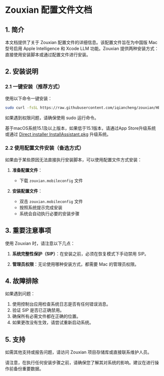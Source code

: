 # Zouxian 配置文件文档

## 1. 简介

本文档提供了关于 Zouxian 配置文件的详细信息。该配置文件旨在为中国版 Mac 型号启用 Apple Intelligence 和 Xcode LLM 功能。Zouxian 提供两种安装方式：直接使用安装脚本或通过配置文件进行安装。

## 2. 安装说明

### 2.1 一键安装（推荐方式）

使用以下命令一键安装：

```bash
sudo curl -fsSL https://raw.githubusercontent.com/iqiancheng/zouxian/HEAD/install_remote.sh | bash
```

如果遇到权限问题，请确保使用 sudo 运行命令。

基于macOS系统15.1及以上版本，如果低于15.1版本，请通过App Store升级系统或通过 [Direct installer InstallAssistant.pkg](https://www.iclarified.com/94896/where-to-download-macos-sequoia) 升级系统。

### 2.2 使用配置文件安装（备选方式）

如果由于某些原因无法直接执行安装脚本，可以使用配置文件方式安装：

1. **准备配置文件**：
   - 下载 `zouxian.mobileconfig` 文件

2. **安装配置文件**：
   - 双击 `zouxian.mobileconfig` 文件
   - 按照系统提示完成安装
   - 系统会自动执行必要的安装步骤

## 3. 重要注意事项

使用 Zouxian 时，请注意以下几点：

1. **系统完整性保护（SIP）**：在安装之前，必须在恢复模式下手动禁用 SIP。

2. **管理员权限**：无论使用哪种安装方式，都需要 Mac 的管理员权限。

## 4. 故障排除

如果遇到问题：

1. 使用控制台应用检查系统日志是否有任何错误消息。
2. 验证 SIP 是否已正确禁用。
3. 确保所有必需文件都在正确的位置。
4. 如果更改没有生效，请尝试重新启动系统。

## 5. 支持

如需其他支持或报告问题，请访问 Zouxian 项目存储库或直接联系维护人员。

请注意，在执行任何安装步骤之前，请确保您了解其对系统的影响。建议在进行操作前备份重要数据。
